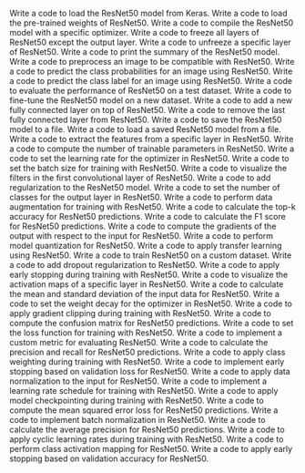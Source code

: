 Write a code to load the ResNet50 model from Keras.
Write a code to load the pre-trained weights of ResNet50.
Write a code to compile the ResNet50 model with a specific optimizer.
Write a code to freeze all layers of ResNet50 except the output layer.
Write a code to unfreeze a specific layer of ResNet50.
Write a code to print the summary of the ResNet50 model.
Write a code to preprocess an image to be compatible with ResNet50.
Write a code to predict the class probabilities for an image using ResNet50.
Write a code to predict the class label for an image using ResNet50.
Write a code to evaluate the performance of ResNet50 on a test dataset.
Write a code to fine-tune the ResNet50 model on a new dataset.
Write a code to add a new fully connected layer on top of ResNet50.
Write a code to remove the last fully connected layer from ResNet50.
Write a code to save the ResNet50 model to a file.
Write a code to load a saved ResNet50 model from a file.
Write a code to extract the features from a specific layer in ResNet50.
Write a code to compute the number of trainable parameters in ResNet50.
Write a code to set the learning rate for the optimizer in ResNet50.
Write a code to set the batch size for training with ResNet50.
Write a code to visualize the filters in the first convolutional layer of ResNet50.
Write a code to add regularization to the ResNet50 model.
Write a code to set the number of classes for the output layer in ResNet50.
Write a code to perform data augmentation for training with ResNet50.
Write a code to calculate the top-k accuracy for ResNet50 predictions.
Write a code to calculate the F1 score for ResNet50 predictions.
Write a code to compute the gradients of the output with respect to the input for ResNet50.
Write a code to perform model quantization for ResNet50.
Write a code to apply transfer learning using ResNet50.
Write a code to train ResNet50 on a custom dataset.
Write a code to add dropout regularization to ResNet50.
Write a code to apply early stopping during training with ResNet50.
Write a code to visualize the activation maps of a specific layer in ResNet50.
Write a code to calculate the mean and standard deviation of the input data for ResNet50.
Write a code to set the weight decay for the optimizer in ResNet50.
Write a code to apply gradient clipping during training with ResNet50.
Write a code to compute the confusion matrix for ResNet50 predictions.
Write a code to set the loss function for training with ResNet50.
Write a code to implement a custom metric for evaluating ResNet50.
Write a code to calculate the precision and recall for ResNet50 predictions.
Write a code to apply class weighting during training with ResNet50.
Write a code to implement early stopping based on validation loss for ResNet50.
Write a code to apply data normalization to the input for ResNet50.
Write a code to implement a learning rate schedule for training with ResNet50.
Write a code to apply model checkpointing during training with ResNet50.
Write a code to compute the mean squared error loss for ResNet50 predictions.
Write a code to implement batch normalization in ResNet50.
Write a code to calculate the average precision for ResNet50 predictions.
Write a code to apply cyclic learning rates during training with ResNet50.
Write a code to perform class activation mapping for ResNet50.
Write a code to apply early stopping based on validation accuracy for ResNet50.